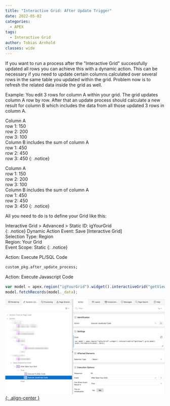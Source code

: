 ```yaml
---
title: "Interactive Grid: After Update Trigger"
date: 2022-05-02
categories:
  - APEX
tags:
  - Interactive Grid
author: Tobias Arnhold
classes: wide
---
```

If you want to run a process after the "Interactive Grid" successfully updated all rows you can achieve this with a dynamic action. This can be necessary if you need to update certain columns calculated over several rows in the same table you updated within the grid. Problem now is to refresh the related data inside the grid as well.

Example:
You edit 3 rows for column A within your grid.
The grid updates column A row by row.
After that an update process should calculate a new result for column B which includes the data from all those updated 3 rows in column A.

Column A  
row 1: 150  
row 2: 200  
row 3: 100  
Column B includes the sum of  column A  
row 1: 450  
row 2: 450  
row 3: 450
{: .notice}

Column A  
row 1: 150  
row 2: 200  
row 3: 100  
Column B includes the sum of  column A  
row 1: 450  
row 2: 450  
row 3: 450
{: .notice}

All you need to do is to define your Grid like this:

Interactive Grid > Advanced > Static ID: igYourGrid  
{: .notice}
Dynamic Action Event: Save [Interactive Grid]  
Selection Type: Region  
Region: Your Grid  
Event Scope: Static
{: .notice}

Action: Execute PL/SQL Code
```sql
custom_pkg.after_update_process;
```
Action: Execute Javascript Code
```js
var model = apex.region("igYourGrid").widget().interactiveGrid("getViews").grid.model;
model.fetchRecords(model._data);
```
[![interactive-grid-after-update-trigger](/assets/images/posts/2022-05-02-interactive-grid-after-update-trigger.png){: .align-center }](/assets/images/posts/2022-05-02-interactive-grid-after-update-trigger.png)

